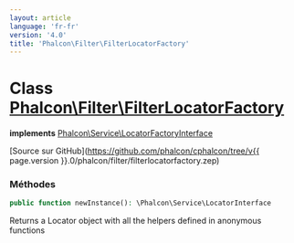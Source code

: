 ```yaml
---
layout: article
language: 'fr-fr'
version: '4.0'
title: 'Phalcon\Filter\FilterLocatorFactory'
---
```

# Class [Phalcon\Filter\FilterLocatorFactory](Phalcon_Filter_FilterLocatorFactory)

**implements** [Phalcon\Service\LocatorFactoryInterface](Phalcon_Service_LocatorFactoryInterface)

[Source sur GitHub](https://github.com/phalcon/cphalcon/tree/v{{ page.version }}.0/phalcon/filter/filterlocatorfactory.zep)

### Méthodes

```php
public function newInstance(): \Phalcon\Service\LocatorInterface
```

Returns a Locator object with all the helpers defined in anonymous functions